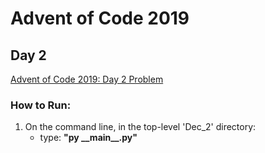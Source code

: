 # Advent of Code 2019

## Day 2

[Advent of Code 2019: Day 2 Problem](https://adventofcode.com/2019/day/2)


### How to Run:

1. On the command line, in the top-level 'Dec_2' directory:
    * type: __"py \_\_main\_\_.py"__


    